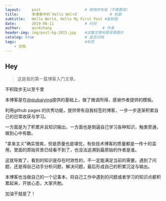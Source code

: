 ```yaml
---
layout:     post   				    # 使用的布局（不需要改）
title:      本博客中的`Hello Wolrd` 				# 标题 
subtitle:   Hello World, Hello My First Post #副标题
date:       2019-06-11 				# 时间
author:     qin4zhang 						# 作者
header-img: img/post-bg-2015.jpg 	#这篇文章标题背景图片
catalog: true 						# 是否归档
tags:								#标签
    - 文档
---
```


## Hey
>这是我的第一篇博客入门文章。

不积跬步无以至千里

本博客是在[@qiubaiying](https://github.com/qiubaiying/qiubaiying.github.io)提供的基础上，做了微调所得，感谢作者提供的模板。

利用github pages 的优秀功能，提供带有自我标签的博客，一步一步逐渐积累自己的日常收获与学习。

一方面是为了积累并且知识输出，一方面也是倒逼自己学习各种知识，触类旁通，做到心中有数。

"拿来主义"确实很爽，但是质量也是堪忧，有些技术博客的质量都是一传十的滥用，里面的原始背景已经看不到了，也没法追溯到最原始的作者是谁。

这就导致了，看到的知识是存在时效性的，不一定能满足当前的需要。遇到了问题，还是得自己动手分析问题，解决问题，最后形成自己的积累沉淀与输出。

本博客也当做自己的一个记事本，将自己工作中遇到的问题或者学习的知识点都积累起来，开放心态，大家共勉。

加油干就是了！
